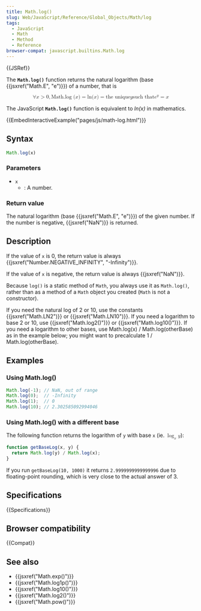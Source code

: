 ```yaml
---
title: Math.log()
slug: Web/JavaScript/Reference/Global_Objects/Math/log
tags:
  - JavaScript
  - Math
  - Method
  - Reference
browser-compat: javascript.builtins.Math.log
---
```

{{JSRef}}

The **`Math.log()`** function returns the natural logarithm (base
{{jsxref("Math.E", "e")}}) of a number, that is

<math display="block"><semantics><mrow><mo>∀</mo> <mi>x</mi> <mo>></mo>
<mn>0</mn> <mo>,</mo>
<mstyle mathvariant="monospace"><mrow><mo lspace="0em" rspace="thinmathspace">Math.log</mo>
<mo stretchy="false">(</mo> <mi>x</mi> <mo stretchy="false">)</mo>
</mrow></mstyle><mo>=</mo> <mo lspace="0em" rspace="0em">ln</mo>
<mo stretchy="false">(</mo> <mi>x</mi> <mo stretchy="false">)</mo> <mo>=</mo>
<mtext>the unique</mtext> <mspace width="thickmathspace"></mspace><mi>y</mi>
<mspace width="thickmathspace"></mspace><mtext>such that</mtext>
<mspace width="thickmathspace"></mspace><msup><mi>e</mi> <mi>y</mi>
</msup><mo>=</mo> <mi>x</mi> </mrow><annotation encoding="TeX">\forall x > 0,
\mathtt{\operatorname{Math.log}(x)} = \ln(x) = \text{the unique} \; y \;
\text{such that} \; e^y = x</annotation></semantics></math>

The JavaScript **`Math.log()`** function is equivalent to _ln(x)_ in
mathematics.

{{EmbedInteractiveExample("pages/js/math-log.html")}}

## Syntax

```js
Math.log(x)
```

### Parameters

- `x`
  - : A number.

### Return value

The natural logarithm (base {{jsxref("Math.E", "e")}}) of the given
number. If the number is negative, {{jsxref("NaN")}} is returned.

## Description

If the value of `x` is 0, the return value is always
{{jsxref("Number.NEGATIVE_INFINITY", "-Infinity")}}.

If the value of `x` is negative, the return value is always
{{jsxref("NaN")}}.

Because `log()` is a static method of `Math`, you always use it as `Math.log()`,
rather than as a method of a `Math` object you created (`Math` is not a
constructor).

If you need the natural log of 2 or 10, use the constants
{{jsxref("Math.LN2")}} or {{jsxref("Math.LN10")}}. If you need a
logarithm to base 2 or 10, use {{jsxref("Math.log2()")}} or
{{jsxref("Math.log10()")}}. If you need a logarithm to other bases,
use Math.log(x) / Math.log(otherBase) as in the example below; you might want to
precalculate 1 / Math.log(otherBase).

## Examples

### Using Math.log()

```js
Math.log(-1); // NaN, out of range
Math.log(0);  // -Infinity
Math.log(1);  // 0
Math.log(10); // 2.302585092994046
```

### Using Math.log() with a different base

The following function returns the logarithm of `y` with base `x` (ie.
<math><semantics><mrow><msub><mo>log</mo> <mi>x</mi> </msub><mi>y</mi>
</mrow><annotation encoding="TeX">\log_x y</annotation> </semantics></math>):

```js
function getBaseLog(x, y) {
  return Math.log(y) / Math.log(x);
}
```

If you run `getBaseLog(10, 1000)` it returns `2.9999999999999996` due to
floating-point rounding, which is very close to the actual answer of 3.

## Specifications

{{Specifications}}

## Browser compatibility

{{Compat}}

## See also

- {{jsxref("Math.exp()")}}
- {{jsxref("Math.log1p()")}}
- {{jsxref("Math.log10()")}}
- {{jsxref("Math.log2()")}}
- {{jsxref("Math.pow()")}}
